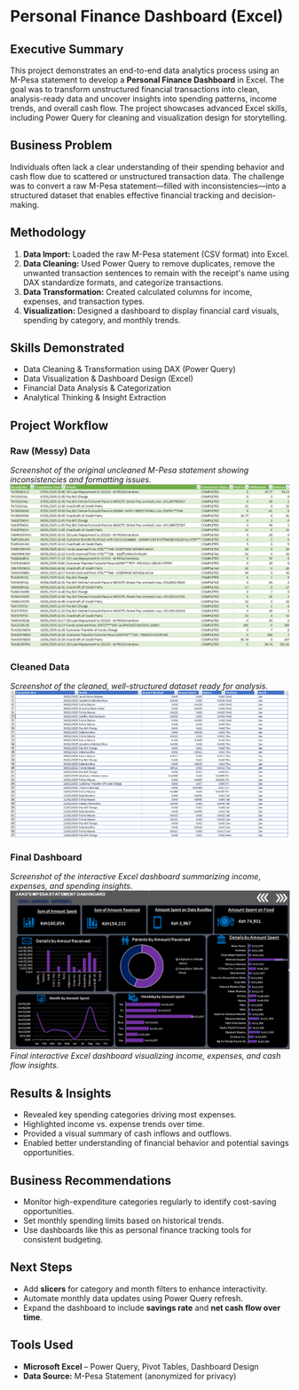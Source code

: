 # Personal Finance Dashboard (Excel)

## Executive Summary
This project demonstrates an end-to-end data analytics process using an M-Pesa statement to develop a **Personal Finance Dashboard** in Excel. The goal was to transform unstructured financial transactions into clean, analysis-ready data and uncover insights into spending patterns, income trends, and overall cash flow. The project showcases advanced Excel skills, including Power Query for cleaning and visualization design for storytelling.

## Business Problem
Individuals often lack a clear understanding of their spending behavior and cash flow due to scattered or unstructured transaction data. The challenge was to convert a raw M-Pesa statement—filled with inconsistencies—into a structured dataset that enables effective financial tracking and decision-making.

## Methodology
1. **Data Import:** Loaded the raw M-Pesa statement (CSV format) into Excel.  
2. **Data Cleaning:** Used Power Query to remove duplicates, remove the unwanted transaction sentences to remain with the receipt's name using DAX standardize formats, and categorize transactions.  
3. **Data Transformation:** Created calculated columns for income, expenses, and transaction types.  
4. **Visualization:** Designed a dashboard to display financial card visuals, spending by category, and monthly trends.


## Skills Demonstrated
- Data Cleaning & Transformation using DAX (Power Query)  
- Data Visualization & Dashboard Design (Excel)  
- Financial Data Analysis & Categorization  
- Analytical Thinking & Insight Extraction  


## Project Workflow

### Raw (Messy) Data
*Screenshot of the original uncleaned M-Pesa statement showing inconsistencies and formatting issues.*  
![Messy Mpesa Statement Spreadsheet](./Messy%20Mpesa%20Statement%20Spreadsheet.png)
### Cleaned Data
*Screenshot of the cleaned, well-structured dataset ready for analysis.*  
![Clean M-Pesa Statement Spreadsheet](./Clean%20Mpesa%20Statement%20Spreadsheet.png)
### Final Dashboard
*Screenshot of the interactive Excel dashboard summarizing income, expenses, and spending insights.*  
![M-Pesa Dashboard](./MY%20UPDATED%20MPESA%20STATEMENT%20DASHBOARD.png)  
*Final interactive Excel dashboard visualizing income, expenses, and cash flow insights.*


##  Results & Insights
- Revealed key spending categories driving most expenses.  
- Highlighted income vs. expense trends over time.  
- Provided a visual summary of cash inflows and outflows.  
- Enabled better understanding of financial behavior and potential savings opportunities.


##  Business Recommendations
- Monitor high-expenditure categories regularly to identify cost-saving opportunities.  
- Set monthly spending limits based on historical trends.  
- Use dashboards like this as personal finance tracking tools for consistent budgeting.


##  Next Steps
- Add **slicers** for category and month filters to enhance interactivity.  
- Automate monthly data updates using Power Query refresh.  
- Expand the dashboard to include **savings rate** and **net cash flow over time**.


##  Tools Used
- **Microsoft Excel** – Power Query, Pivot Tables, Dashboard Design  
- **Data Source:** M-Pesa Statement (anonymized for privacy)
